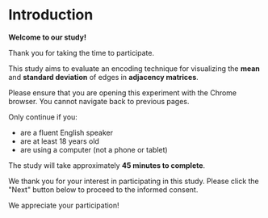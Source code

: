 # Introduction

**Welcome to our study!**

Thank you for taking the time to participate.

This study aims to evaluate an encoding technique for visualizing the **mean** and **standard deviation** of edges in **adjacency matrices**.

Please ensure that you are opening this experiment with the Chrome browser. You cannot navigate back to previous pages.

Only continue if you:

- are a fluent English speaker
- are at least 18 years old
- are using a computer (not a phone or tablet)

The study will take approximately **45 minutes to complete**.

We thank you for your interest in participating in this study. Please click the "Next" button below to proceed to the informed consent.

We appreciate your participation!
